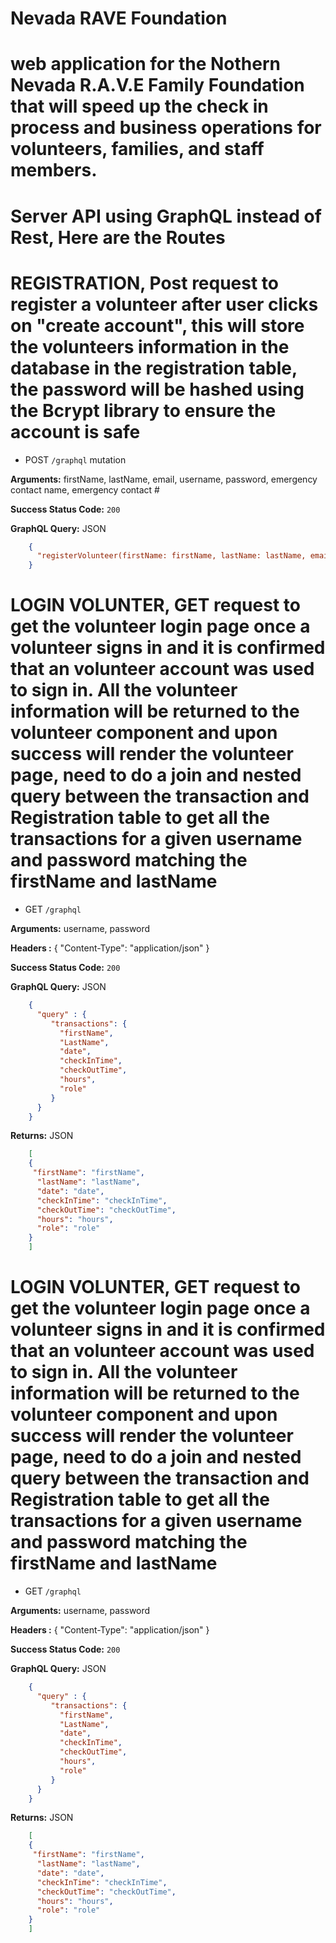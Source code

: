 # Nevada RAVE Foundation
# web application for the Nothern Nevada R.A.V.E Family Foundation that will speed up the check in process and business operations for volunteers, families, and staff members.
# Server API using GraphQL instead of Rest, Here are the Routes

# REGISTRATION, Post request to register a volunteer after user clicks on "create account", this will store the volunteers information in the database in the registration table, the password will be hashed using the Bcrypt library to ensure the account is safe

* POST `/graphql` mutation

**Arguments:** firstName, lastName, email, username, password, emergency contact name, emergency contact #

**Success Status Code:** `200`

**GraphQL Query:** JSON

```json
    {
      "registerVolunteer(firstName: firstName, lastName: lastName, email: email, username: username, password : password, emergencyName: emergencyName, emergencyNumber: emergencyNumber)"
    }
```


# LOGIN VOLUNTER, GET request to get the volunteer login page once a volunteer signs in and it is confirmed that an volunteer account was used to sign in. All the volunteer information will be returned to the volunteer component and upon success will render the volunteer page, need to do a join and nested query between the transaction and Registration table to get all the transactions for a given username and password matching the firstName and lastName

* GET `/graphql`

**Arguments:** username, password

**Headers :** { "Content-Type": "application/json" }

**Success Status Code:** `200`

**GraphQL Query:** JSON
```json
    {
      "query" : {
         "transactions": {
           "firstName",
           "LastName",
           "date",
           "checkInTime",
           "checkOutTime",
           "hours",
           "role"
         }
      }
    }
```

**Returns:** JSON
```json
    [
    {
     "firstName": "firstName",
      "lastName": "lastName",
      "date": "date",
      "checkInTime": "checkInTime",
      "checkOutTime": "checkOutTime",
      "hours": "hours",
      "role": "role"
    }
    ]
```

# LOGIN VOLUNTER, GET request to get the volunteer login page once a volunteer signs in and it is confirmed that an volunteer account was used to sign in. All the volunteer information will be returned to the volunteer component and upon success will render the volunteer page, need to do a join and nested query between the transaction and Registration table to get all the transactions for a given username and password matching the firstName and lastName

* GET `/graphql`

**Arguments:** username, password

**Headers :** { "Content-Type": "application/json" }

**Success Status Code:** `200`

**GraphQL Query:** JSON
```json
    {
      "query" : {
         "transactions": {
           "firstName",
           "LastName",
           "date",
           "checkInTime",
           "checkOutTime",
           "hours",
           "role"
         }
      }
    }
```

**Returns:** JSON
```json
    [
    {
     "firstName": "firstName",
      "lastName": "lastName",
      "date": "date",
      "checkInTime": "checkInTime",
      "checkOutTime": "checkOutTime",
      "hours": "hours",
      "role": "role"
    }
    ]
```